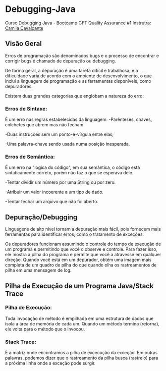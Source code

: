 # Debugging-Java
Curso Debugging Java - Bootcamp GFT Quality Assurance #1
Instrutra: [Camila Cavalcante](https:github.com/cami-la) 

## Visão Geral

Erros de programação são denominados bugs e o processo de encontrar e corrigir bugs é chamado de depuração ou debugging.

De forma geral, a depuração é uma tarefa difícil e trabalhosa, e a dificuldade varia de acordo com o ambiente de desenvolvimento, o que inclui a linguagem de programação e as ferramentas disponíveis, como depuradores.

Existem duas grandes categorias que englobam a natureza do erro:

### Erros de Sintaxe:
É um erro nas regras estabelecidas da linguagem:
-Parênteses, chaves, colchetes que abrem mas não fecham.

-Duas instruções sem um ponto-e-vírgula entre elas;

-Uma palavra-chave sendo usada numa posição inesperada.

### Erros de Semântica:
É um erro na "lógica do código", em sua semântica, o código está sintaticamente correto, porém não faz o que se esperava dele.

-Tentar dividir um número por uma String ou por zero.

-Atribuir um valor incoerente a um tipo de dado.

-Tentar fechar um arquivo que não foi aberto.

## Depuração/Debugging
Linguagens de alto nível tornam a depuração mais fácil, pois fornecem mais ferramentas para identificar erros, como o tratamento de exceções.

Os depuradores funcionam assumindo o controle do tempo de execução de um programa e permitindo que você o observe e controle. Para fazer isso, ele mostra a pilha do programa e permite que você a atravesse em qualquer direção. Quando você está em um depurador, obtém uma imagem mais completa de um quadro de pilha do que quando olha os rastreamentos de pilha em uma mensagem de log.

## Pilha de Execução de um Programa Java/Stack Trace
### Pilha de Execução:
Toda invocação de método é empilhada em uma estrutura de dados que isola a área de memória de cada um. Quando um método termina (retorna), ele volta para o método que o invocou.

### Stack Trace:
É a matriz onde encontramos a pilha de excecução da exceção. Em outras palavras, podemos dizer que o rastreamento da pilha busca (rastreio) para a próxima linha onde a exceção pode surgir.
